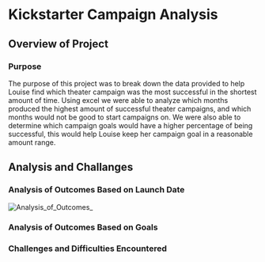 # Kickstarter Campaign Analysis
## Overview of Project
### Purpose
The purpose of this project was to break down the data provided to help Louise find which theater campaign was the most successful in the shortest amount of time. Using excel we were able to analyze which months produced the highest amount of successful theater campaigns, and which months would not be good to start campaigns on. We were also able to determine which campaign goals would have a higher percentage of being successful, this would help Louise keep her campaign goal in a reasonable amount range. 
## Analysis and Challanges
### Analysis of Outcomes Based on Launch Date
![Analysis_of_Outcomes_](Desktop/Class_Folder/Crowdfunding_Analysis/Theater_Outcomes_VS_Launch.png)




### Analysis of Outcomes Based on Goals


### Challenges and Difficulties Encountered



